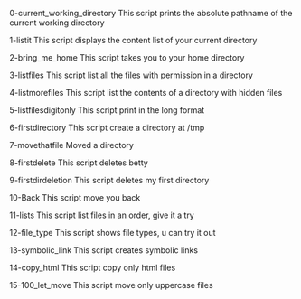 0-current_working_directory
This script prints the absolute pathname of the current working directory

1-listit
This script displays the content list of your current directory

2-bring_me_home
This script takes you to your home directory

3-listfiles
This script list all the files with permission in a directory

4-listmorefiles
This script list the contents of a directory with hidden files

5-listfilesdigitonly
This script print in the long format

6-firstdirectory
This script create a directory at /tmp

7-movethatfile
Moved a directory

8-firstdelete
This script deletes betty

9-firstdirdeletion
This script deletes my first directory

10-Back
This script move you back 

11-lists
This script list files in an order, give it a try 

12-file_type
This script shows file types, u can try it out

13-symbolic_link
This script creates symbolic links 

14-copy_html
This script copy only html files

15-100_let_move
This script move only uppercase files

